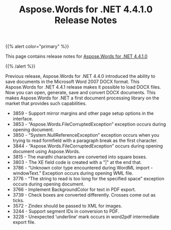 ﻿---
title: Aspose.Words for .NET 4.4.1.0 Release Notes
articleTitle: Aspose.Words for .NET 4.4.1.0 Release Notes
linktitle: Aspose.Words for .NET 4.4.1.0 Release Notes
description: "Aspose.Words for .NET 4.4.1.0 Release Notes – the latest updates and fixes."
type: docs
weight: 20
url: /net/aspose-words-for-net-4-4-1-0-release-notes/
---

{{% alert color="primary" %}}

This page contains release notes for [Aspose.Words for .NET 4.4.1.0](https://downloads.aspose.com/words/net/new-releases/aspose.words-for-.net-4.4.1.0/)

{{% /alert %}}

Previous release, Aspose.Words for .NET 4.4.0 introduced the ability to save documents in the Microsoft Word 2007 DOCX format. This Aspose.Words for .NET 4.4.1 release makes it possible to load DOCX files. Now you can open, generate, save and convert DOCX documents. This makes Aspose.Words for .NET a first document processing library on the market that provides such capabilities.

- 3859 - Support mirror margins and other page setup options in the interface.
- 3853 - “Aspose.Words.FileCorruptedException” exception occurs during opening document.
- 3850 - “System.NullReferenceException” exception occurs when you trying to read formfield with a paragraph break as the first character.
- 3844 - “Aspose.Words.FileCorruptedException” occurs during opening document using Aspose.Words.
- 3815 - The marathi characters are converted into square boxes.
- 3803 - The XE field code is created with a "|" at the end that.
- 3786 - “Unknown color type encountered during WordML import - windowText.” Exception occurs during opening WML file.
- 3776 - “The string to read is too long for the specified space” exception occurs during opening document.
- 3766 - Implement BackgroundColor for text in PDF export.
- 3739 - Check boxes are converted differently. Crosses come out as ticks.
- 3572 - Zindex should be passed to XML for images.
- 3244 - Support segment IDs in conversion to PDF.
- 3228 - Unexpected ‘underline’ mark occurs in word2pdf intermediate export file.


